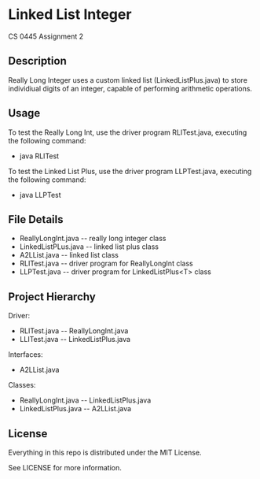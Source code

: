 # Linked List Integer

CS 0445 Assignment 2

## Description

Really Long Integer uses a custom linked list (LinkedListPlus.java) to store individiual digits of an integer,
capable of performing arithmetic operations.

## Usage

To test the Really Long Int, use the driver program RLITest.java, executing the following command:

* java RLITest

To test the Linked List Plus, use the driver program LLPTest.java, executing the following command:

* java LLPTest

## File Details

* ReallyLongInt.java -- really long integer class
* LinkedListPLus.java -- linked list plus class
* A2LList.java -- linked list class
* RLITest.java -- driver program for ReallyLongInt class
* LLPTest.java -- driver program for LinkedListPlus\<T\> class

## Project Hierarchy

Driver:

* RLITest.java -- ReallyLongInt.java
* LLITest.java -- LinkedListPlus.java

Interfaces:

* A2LList.java

Classes:

* ReallyLongInt.java -- LinkedListPlus.java
* LinkedListPlus.java -- A2LList.java

## License

Everything in this repo is distributed under the MIT License.

See LICENSE for more information.
